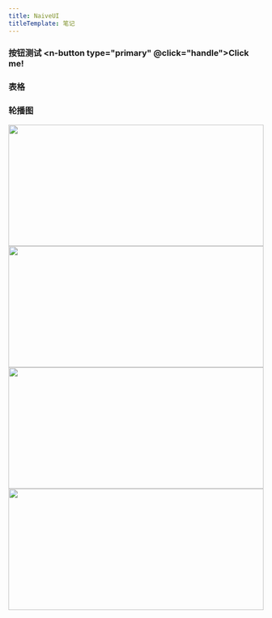 ```yaml
---
title: NaiveUI
titleTemplate: 笔记
---
```


### 按钮测试 <n-button type="primary" @click="handle">Click me!</n-button>

### 表格

<n-data-table
    :columns="columns"
    :data="data"
    :pagination="pagination"
    :bordered="false"
  />

### 轮播图

  <n-carousel autoplay>
    <img
      class="carousel-img"
      src="https://naive-ui.oss-cn-beijing.aliyuncs.com/carousel-img/carousel1.jpeg"
    >
    <img
      class="carousel-img"
      src="https://naive-ui.oss-cn-beijing.aliyuncs.com/carousel-img/carousel2.jpeg"
    >
    <img
      class="carousel-img"
      src="https://naive-ui.oss-cn-beijing.aliyuncs.com/carousel-img/carousel3.jpeg"
    >
    <img
      class="carousel-img"
      src="https://naive-ui.oss-cn-beijing.aliyuncs.com/carousel-img/carousel4.jpeg"
    >
  </n-carousel>

<script setup>
import { NButton, NDataTable, NCarousel  } from 'naive-ui'
import {ref} from 'vue'

const pagination = ref(false)

const columns = [
    {
      title: "No",
      key: "no"
    },
    {
      title: "Title",
      key: "title"
    },
    {
      title: "Length",
      key: "length"
    }
  ]

const data = [
  { no: 3, title: "Wonderwall", length: "4:18" },
  { no: 4, title: "Don't Look Back in Anger", length: "4:48" },
  { no: 12, title: "Champagne Supernova", length: "7:27" }
];

function handle(){
  alert(1)
}
</script>

<style scoped>
.carousel-img {
  width: 100%;
  height: 240px;
  object-fit: cover;
}
</style>
